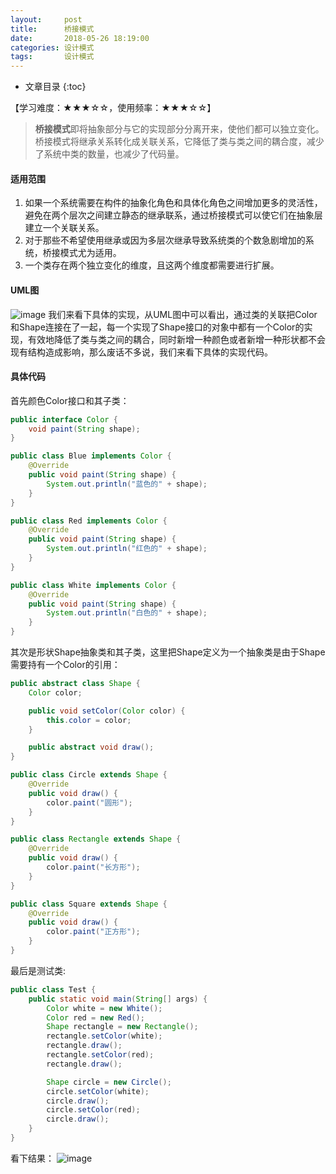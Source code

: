 ```yaml
---
layout:     post
title:      桥接模式
date:       2018-05-26 18:19:00
categories: 设计模式
tags:       设计模式
---
```


* 文章目录
{:toc}

【学习难度：★★★☆☆，使用频率：★★★☆☆】

> **桥接模式**即将抽象部分与它的实现部分分离开来，使他们都可以独立变化。桥接模式将继承关系转化成关联关系，它降低了类与类之间的耦合度，减少了系统中类的数量，也减少了代码量。



#### 适用范围
1. 如果一个系统需要在构件的抽象化角色和具体化角色之间增加更多的灵活性，避免在两个层次之间建立静态的继承联系，通过桥接模式可以使它们在抽象层建立一个关联关系。
2. 对于那些不希望使用继承或因为多层次继承导致系统类的个数急剧增加的系统，桥接模式尤为适用。
3. 一个类存在两个独立变化的维度，且这两个维度都需要进行扩展。

#### UML图
![image](http://oc26wuqdw.bkt.clouddn.com/2018/5/pattern/bridge/bridge_uml.png)
我们来看下具体的实现，从UML图中可以看出，通过类的关联把Color和Shape连接在了一起，每一个实现了Shape接口的对象中都有一个Color的实现，有效地降低了类与类之间的耦合，同时新增一种颜色或者新增一种形状都不会现有结构造成影响，那么废话不多说，我们来看下具体的实现代码。

#### 具体代码
首先颜色Color接口和其子类：

```java
public interface Color {
    void paint(String shape);
}

public class Blue implements Color {
    @Override
    public void paint(String shape) {
        System.out.println("蓝色的" + shape);
    }
}

public class Red implements Color {
    @Override
    public void paint(String shape) {
        System.out.println("红色的" + shape);
    }
}

public class White implements Color {
    @Override
    public void paint(String shape) {
        System.out.println("白色的" + shape);
    }
}
```

其次是形状Shape抽象类和其子类，这里把Shape定义为一个抽象类是由于Shape需要持有一个Color的引用：

```java
public abstract class Shape {
    Color color;

    public void setColor(Color color) {
        this.color = color;
    }

    public abstract void draw();
}

public class Circle extends Shape {
    @Override
    public void draw() {
        color.paint("圆形");
    }
}

public class Rectangle extends Shape {
    @Override
    public void draw() {
        color.paint("长方形");
    }
}

public class Square extends Shape {
    @Override
    public void draw() {
        color.paint("正方形");
    }
}
```

最后是测试类:
```java
public class Test {
    public static void main(String[] args) {
        Color white = new White();
        Color red = new Red();
        Shape rectangle = new Rectangle();
        rectangle.setColor(white);
        rectangle.draw();
        rectangle.setColor(red);
        rectangle.draw();

        Shape circle = new Circle();
        circle.setColor(white);
        circle.draw();
        circle.setColor(red);
        circle.draw();
    }
}
```

看下结果：
![image](http://oc26wuqdw.bkt.clouddn.com/2018/5/pattern/bridge/bridge_result.png)
